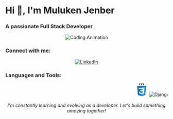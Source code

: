 # Hi 👋, I'm Muluken Jenber
### A passionate Full Stack Developer

<p align="center">
  <!-- An animated GIF to grab attention -->
  <img src="https://media.giphy.com/media/26FPq5WzbW1J8E4Ew/giphy.gif" alt="Coding Animation" width="300"/>
</p>

### Connect with me:
<p align="center">
  <a href="https://www.linkedin.com/in/muluken-jenber" target="_blank">
    <img src="https://raw.githubusercontent.com/rahuldkjain/github-profile-readme-generator/master/src/images/icons/Social/linked-in-alt.svg" alt="LinkedIn" height="30" width="40"/>
  </a>
</p>

### Languages and Tools:
<!-- A marquee creates a subtle scrolling effect for your tech icons -->
<marquee behavior="scroll" direction="left" scrollamount="5">
  <img src="https://raw.githubusercontent.com/devicons/devicon/master/icons/css3/css3-original-wordmark.svg" alt="CSS3" width="40" height="40"/>
  <img src="https://cdn.worldvectorlogo.com/logos/django.svg" alt="Django" width="40" height="40"/>
  <img src="https://raw.githubusercontent.com/devicons/devicon/master/icons/docker/docker-original-wordmark.svg" alt="Docker" width="40" height="40"/>
  <img src="https://www.vectorlogo.zone/logos/firebase/firebase-icon.svg" alt="Firebase" width="40" height="40"/>
  <img src="https://raw.githubusercontent.com/devicons/devicon/master/icons/html5/html5-original-wordmark.svg" alt="HTML5" width="40" height="40"/>
  <img src="https://raw.githubusercontent.com/devicons/devicon/master/icons/javascript/javascript-original.svg" alt="JavaScript" width="40" height="40"/>
  <img src="https://raw.githubusercontent.com/devicons/devicon/master/icons/mongodb/mongodb-original-wordmark.svg" alt="MongoDB" width="40" height="40"/>
  <img src="https://www.svgrepo.com/show/303229/microsoft-sql-server-logo.svg" alt="MSSQL" width="40" height="40"/>
  <img src="https://raw.githubusercontent.com/devicons/devicon/master/icons/mysql/mysql-original-wordmark.svg" alt="MySQL" width="40" height="40"/>
  <img src="https://raw.githubusercontent.com/devicons/devicon/master/icons/nodejs/nodejs-original-wordmark.svg" alt="Node.js" width="40" height="40"/>
  <img src="https://raw.githubusercontent.com/devicons/devicon/master/icons/photoshop/photoshop-line.svg" alt="Photoshop" width="40" height="40"/>
  <img src="https://raw.githubusercontent.com/devicons/devicon/master/icons/postgresql/postgresql-original-wordmark.svg" alt="PostgreSQL" width="40" height="40"/>
  <img src="https://raw.githubusercontent.com/devicons/devicon/master/icons/python/python-original.svg" alt="Python" width="40" height="40"/>
  <img src="https://raw.githubusercontent.com/devicons/devicon/master/icons/react/react-original-wordmark.svg" alt="React" width="40" height="40"/>
  <img src="https://reactnative.dev/img/header_logo.svg" alt="React Native" width="40" height="40"/>
  <img src="https://raw.githubusercontent.com/detain/svg-logos/780f25886640cef088af994181646db2f6b1a3f8/svg/xamarin.svg" alt="Xamarin" width="40" height="40"/>
</marquee>

<p align="center">
  <i>I'm constantly learning and evolving as a developer. Let's build something amazing together!</i>
</p>
